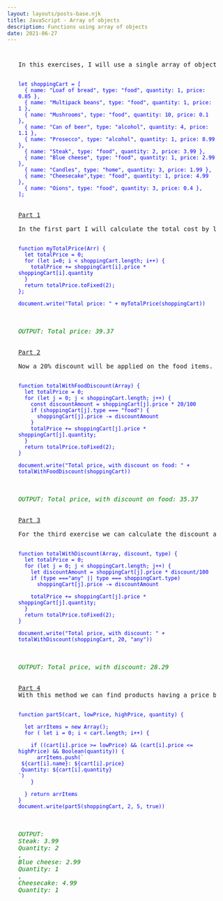 ```yaml
---
layout: layouts/posts-base.njk
title: JavaScript - Array of objects
description: Functions using array of objects
date: 2021-06-27
---
```

<pre style="margin:5%;">

In this exercises, I will use a single array of objects that will serve the same purpose throughout the task. I will also use the toFixed() method to display only two decimals of the totsl price.

<code style="color: blue">
let shoppingCart = [
  { name: "Loaf of bread", type: "food", quantity: 1, price: 0.85 },
  { name: "Multipack beans", type: "food", quantity: 1, price: 1 },
  { name: "Mushrooms", type: "food", quantity: 10, price: 0.1 },
  { name: "Can of beer", type: "alcohol", quantity: 4, price: 1.1 },
  { name: "Prosecco", type: "alcohol", quantity: 1, price: 8.99 },
  { name: "Steak", type: "food", quantity: 2, price: 3.99 },
  { name: "Blue cheese", type: "food", quantity: 1, price: 2.99 },
  { name: "Candles", type: "home", quantity: 3, price: 1.99 },
  { name: "Cheesecake",type: "food", quantity: 1, price: 4.99 },
  { name: "Oions", type: "food", quantity: 3, price: 0.4 },
];
</code>

<u>Part 1</u>

In the first part I will calculate the total cost by looping through the items in the shopping cart and multiply the quantity by the price.

<code style="color: blue">
function myTotalPrice(Arr) {
  let totalPrice = 0;
  for (let i=0; i < shoppingCart.length; i++) {
    totalPrice += shoppingCart[i].price * shoppingCart[i].quantity
  } 
  return totalPrice.toFixed(2);
};

document.write("Total price: " + myTotalPrice(shoppingCart))
</code>

<em style="color: green">
OUTPUT: Total price: 39.37
</em>

<u>Part 2</u>

Now a 20% discount will be applied on the food items.

<code style="color: blue">
function totalWithFoodDiscount(Array) {
  let totalPrice = 0;
  for (let j = 0; j < shoppingCart.length; j++) {
    const discountAmount = shoppingCart[j].price * 20/100
    if (shoppingCart[j].type === "food") {
      shoppingCart[j].price -= discountAmount
    }
    totalPrice += shoppingCart[j].price * shoppingCart[j].quantity;
  }
  return totalPrice.toFixed(2);
}

document.write("Total price, with discount on food: " + totalWithFoodDiscount(shoppingCart))
</code>

<em style="color: green">
OUTPUT: Total price, with discount on food: 35.37
</em>

<u>Part 3</u>

For the third exercise we can calculate the discount amount for every type of item. 

<code style="color: blue">
function totalWithDiscount(Array, discount, type) {
  let totalPrice = 0;
  for (let j = 0; j < shoppingCart.length; j++) {
    let discountAmount = shoppingCart[j].price * discount/100
    if (type ==="any" || type === shoppingCart.type)
      shoppingCart[j].price -= discountAmount
    
    totalPrice += shoppingCart[j].price * shoppingCart[j].quantity;
  }
  return totalPrice.toFixed(2);
}

document.write("Total price, with discount: " + totalWithDiscount(shoppingCart, 20, "any"))
</code>

<em style="color: green">
OUTPUT: Total price, with discount: 28.29
</em>

<u>Part 4</u>
With this method we can find products having a price between a specified lowPrice and highPrice, which will be 2 and 5 in this example. The parameters I'll use are "cart," "lowPrice," "highPrice," and "quantity." The name, price, and quantity will all be shown.

<code style="color: blue">
function part5(cart, lowPrice, highPrice, quantity) {
  
  let arrItems = new Array();
  for ( let i = 0; i < cart.length; i++) {
   
    if ((cart[i].price >= lowPrice) && (cart[i].price <= highPrice) && Boolean(quantity)) {
      arrItems.push(`<br/> ${cart[i].name}: ${cart[i].price} <br/> Quantity: ${cart[i].quantity} <br/>`)
    }
   
  } return arrItems
}
document.write(part5(shoppingCart, 2, 5, true))
</code>

<em style="color: green">
OUTPUT:
Steak: 3.99
Quantity: 2
,
Blue cheese: 2.99
Quantity: 1
,
Cheesecake: 4.99
Quantity: 1
</em>
</pre>

